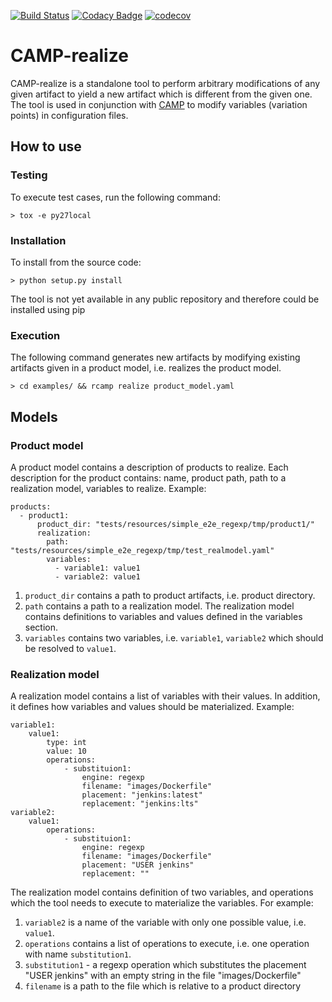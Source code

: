 [![Build Status](https://travis-ci.org/STAMP-project/camp-realize.svg?branch=master)](https://travis-ci.org/STAMP-project/camp-realize)
[![Codacy Badge](https://api.codacy.com/project/badge/Grade/ce234e0552f34484abf4ce89360c5b8a)](https://www.codacy.com/app/vassik/camp-realize?utm_source=github.com&amp;utm_medium=referral&amp;utm_content=SINTEF-9012/camp-realize&amp;utm_campaign=Badge_Grade)
[![codecov](https://codecov.io/gh/SINTEF-9012/camp-realize/branch/master/graph/badge.svg)](https://codecov.io/gh/SINTEF-9012/camp-realize)

# CAMP-realize
CAMP-realize is a standalone tool to perform arbitrary modifications of any given artifact to yield a new artifact which is different from the given one. The tool is used in conjunction with [CAMP](https://github.com/STAMP-project/camp) to modify variables (variation points) in configuration files.

## How to use
### Testing
To execute test cases, run the following command:
```
> tox -e py27local
```

### Installation
To install from the source code:
```
> python setup.py install
```
The tool is not yet available in any public repository and therefore could be installed using pip

### Execution
The following command generates new artifacts by modifying existing artifacts given in a product model, i.e. realizes the product model.
``` 
> cd examples/ && rcamp realize product_model.yaml
```
## Models
### Product model
A product model contains a description of products to realize. Each description for the product contains: name, product path, path to a realization model, variables to realize. Example:
```
products:
  - product1:
      product_dir: "tests/resources/simple_e2e_regexp/tmp/product1/"
      realization:
        path: "tests/resources/simple_e2e_regexp/tmp/test_realmodel.yaml"
        variables:
          - variable1: value1
          - variable2: value1
```
1. ```product_dir``` contains a path to product artifacts, i.e. product directory.
2. ```path``` contains a path to a realization model. The realization model contains definitions to variables and values defined in the variables section.
3. ```variables``` contains two variables, i.e. ```variable1```, ```variable2``` which should be resolved to ```value1```.

### Realization model
A realization model contains a list of variables with their values. In addition, it defines how variables and values should be materialized. Example:
```
variable1:
    value1:
        type: int
        value: 10
        operations:
            - substituion1:
                engine: regexp
                filename: "images/Dockerfile"
                placement: "jenkins:latest"
                replacement: "jenkins:lts"
variable2:
    value1:
        operations:
            - substituion1:
                engine: regexp
                filename: "images/Dockerfile"
                placement: "USER jenkins"
                replacement: ""
```
The realization model contains definition of two variables, and operations which the tool needs to execute to materialize the variables. For example:
1. ```variable2``` is a name of the variable with only one possible value, i.e. ```value1```.
2. ```operations``` contains a list of operations to execute, i.e. one operation with name ```substitution1```.
3. ```substitution1``` - a regexp operation which substitutes the placement "USER jenkins" with an empty string in the file "images/Dockerfile"
4. ```filename``` is a path to the file which is relative to a product directory
